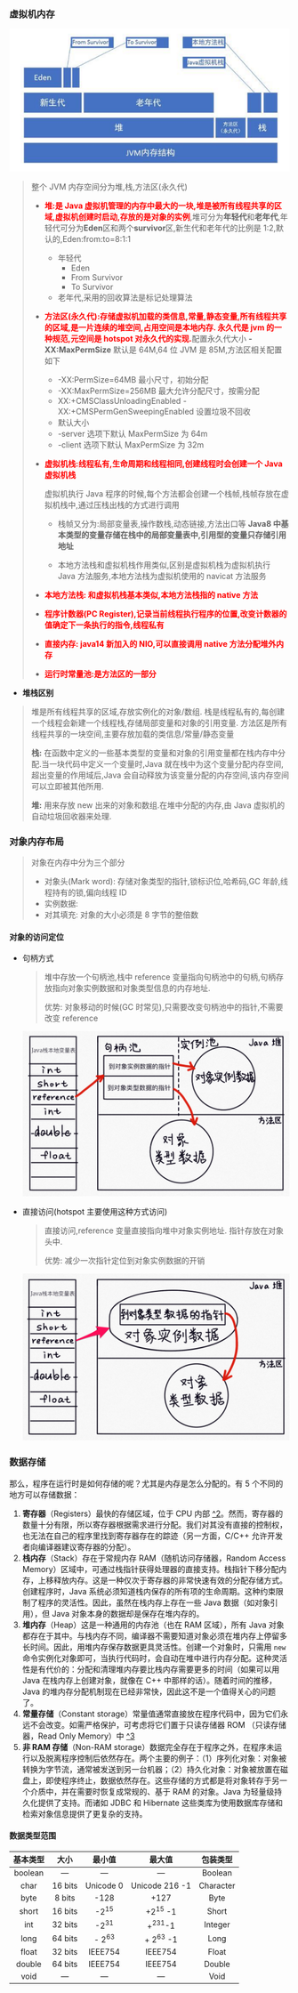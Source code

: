 ### 虚拟机内存

![image-20200420092646642](../../img/image-20200420092646642.png)

> 整个 JVM 内存空间分为堆,栈,方法区(永久代)
>
> - <font color="red">**堆:是 Java 虚拟机管理的内存中最大的一块,堆是被所有线程共享的区域,虚拟机创建时启动,存放的是对象的实例**</font>,堆可分为**年轻代**和**老年代**,年轻代可分为**Eden**区和两个**survivor**区,新生代和老年代的比例是 1:2,默认的,Eden:from:to=8:1:1
>
>   - 年轻代
>     - Eden
>     - From Survivor
>     - To Survivor
>   - 老年代,采用的回收算法是标记处理算法
>
> - <font color="red">**方法区(永久代):存储虚拟机加载的类信息,常量,静态变量,所有线程共享的区域,是一片连续的堆空间,占用空间是本地内存. 永久代是 jvm 的一种规范,元空间是 hotspot 对永久代的实现.**</font>配置永久代大小 **-XX:MaxPermSize** 默认是 64M,64 位 JVM 是 85M,方法区相关配置如下
>
>   - -XX:PermSize=64MB 最小尺寸，初始分配
>   - -XX:MaxPermSize=256MB 最大允许分配尺寸，按需分配
>   - XX:+CMSClassUnloadingEnabled -XX:+CMSPermGenSweepingEnabled 设置垃圾不回收
>   - 默认大小
>   - -server 选项下默认 MaxPermSize 为 64m
>   - -client 选项下默认 MaxPermSize 为 32m
>
> - <font color="red">**虚拟机栈:线程私有,生命周期和线程相同,创建线程时会创建一个 Java 虚拟机栈**</font>
>
>   虚拟机执行 Java 程序的时候,每个方法都会创建一个栈帧,栈帧存放在虚拟机栈中,通过压栈出栈的方式进行调用
>
>   - 栈帧又分为:局部变量表,操作数栈,动态链接,方法出口等 **Java8 中基本类型的变量存储在栈中的局部变量表中,引用型的变量只存储引用地址**
>
>   - 本地方法栈和虚拟机栈作用类似,区别是虚拟机栈为虚拟机执行 Java 方法服务,本地方法栈为虚拟机使用的 navicat 方法服务
>
> - <font color="red">**本地方法栈: 和虚拟机栈基本类似,本地方法栈指的 native 方法**</font>
>
> - <font color="red">**程序计数器(PC Register),记录当前线程执行程序的位置,改变计数器的值确定下一条执行的指令,线程私有**</font>
> - <font color="red">**直接内存: java14 新加入的 NIO,可以直接调用 native 方法分配堆外内存**</font>
> - <font color="red">**运行时常量池:是方法区的一部分**</font>

- **堆栈区别**

> 堆是所有线程共享的区域,存放实例化的对象/数组.
> 栈是线程私有的,每创建一个线程会新建一个线程栈,存储局部变量和对象的引用变量.
> 方法区是所有线程共享的一块空间,主要存放加载的类信息/常量/静态变量
>
> **栈:** 在函数中定义的一些基本类型的变量和对象的引用变量都在栈内存中分配.当一块代码中定义一个变量时,Java 就在栈中为这个变量分配内存空间,超出变量的作用域后,Java 会自动释放为该变量分配的内存空间,该内存空间可以立即被其他所用.
>
> **堆:** 用来存放 new 出来的对象和数组.在堆中分配的内存,由 Java 虚拟机的自动垃圾回收器来处理.

### 对象内存布局

> 对象在内存中分为三个部分
>
> - 对象头(Mark word): 存储对象类型的指针,锁标识位,哈希码,GC 年龄,线程持有的锁,偏向线程 ID
> - 实例数据:
> - 对其填充: 对象的大小必须是 8 字节的整倍数

#### 对象的访问定位

- 句柄方式

  > 堆中存放一个句柄池,栈中 reference 变量指向句柄池中的句柄,句柄存放指向对象实例数据和对象类型信息的内存地址.
  >
  > 优势: 对象移动的时候(GC 时常见),只需要改变句柄池中的指针,不需要改变 reference

  ![](../../img/对象的访问定位_句柄访问.png)

- 直接访问(hotspot 主要使用这种方式访问)

  > 直接访问,reference 变量直接指向堆中对象实例地址. 指针存放在对象头中.
  >
  > 优势: 减少一次指针定位到对象实例数据的开销

  ![](../../img/对象的访问定位_直接指针访问.png)

### 数据存储

那么，程序在运行时是如何存储的呢？尤其是内存是怎么分配的。有 5 个不同的地方可以存储数据：

1. **寄存器**（Registers）最快的存储区域，位于 CPU 内部 [^2](https://lingcoder.gitee.io/onjava8/#/大多数微处理器芯片都有额外的高速缓冲存储器，但这是按照传统存储器而不是寄存器。)。然而，寄存器的数量十分有限，所以寄存器根据需求进行分配。我们对其没有直接的控制权，也无法在自己的程序里找到寄存器存在的踪迹（另一方面，C/C++ 允许开发者向编译器建议寄存器的分配）。
2. **栈内存**（Stack）存在于常规内存 RAM（随机访问存储器，Random Access Memory）区域中，可通过栈指针获得处理器的直接支持。栈指针下移分配内存，上移释放内存。这是一种仅次于寄存器的非常快速有效的分配存储方式。创建程序时，Java 系统必须知道栈内保存的所有项的生命周期。这种约束限制了程序的灵活性。因此，虽然在栈内存上存在一些 Java 数据（如对象引用），但 Java 对象本身的数据却是保存在堆内存的。
3. **堆内存**（Heap）这是一种通用的内存池（也在 RAM 区域），所有 Java 对象都存在于其中。与栈内存不同，编译器不需要知道对象必须在堆内存上停留多长时间。因此，用堆内存保存数据更具灵活性。创建一个对象时，只需用 `new` 命令实例化对象即可，当执行代码时，会自动在堆中进行内存分配。这种灵活性是有代价的：分配和清理堆内存要比栈内存需要更多的时间（如果可以用 Java 在栈内存上创建对象，就像在 C++ 中那样的话）。随着时间的推移，Java 的堆内存分配机制现在已经非常快，因此这不是一个值得关心的问题了。
4. **常量存储**（Constant storage）常量值通常直接放在程序代码中，因为它们永远不会改变。如需严格保护，可考虑将它们置于只读存储器 ROM （只读存储器，Read Only Memory）中 [^3](https://lingcoder.gitee.io/onjava8/#/一个例子是字符串常量池。所有文字字符串和字符串值常量表达式都会自动放入特殊的静态存储中)
5. **非 RAM 存储**（Non-RAM storage）数据完全存在于程序之外，在程序未运行以及脱离程序控制后依然存在。两个主要的例子：（1）序列化对象：对象被转换为字节流，通常被发送到另一台机器；（2）持久化对象：对象被放置在磁盘上，即使程序终止，数据依然存在。这些存储的方式都是将对象转存于另一个介质中，并在需要时恢复成常规的、基于 RAM 的对象。Java 为轻量级持久化提供了支持。而诸如 JDBC 和 Hibernate 这些类库为使用数据库存储和检索对象信息提供了更复杂的支持。

#### 数据类型范围

| 基本类型 |  大小   |      最小值      |       最大值        | 包装类型  |
| :------: | :-----: | :--------------: | :-----------------: | :-------: |
| boolean  |    —    |        —         |          —          |  Boolean  |
|   char   | 16 bits |    Unicode 0     |   Unicode 216 -1    | Character |
|   byte   | 8 bits  |       -128       |        +127         |   Byte    |
|  short   | 16 bits | -2<sup>15</sup>  | +2<sup>15</sup> -1  |   Short   |
|   int    | 32 bits | -2<sup>31</sup>  |  +<sup>231</sup>-1  |  Integer  |
|   long   | 64 bits | - 2<sup>63</sup> | + 2<sup>63</sup> -1 |   Long    |
|  float   | 32 bits |     IEEE754      |       IEEE754       |   Float   |
|  double  | 64 bits |     IEEE754      |       IEEE754       |  Double   |
|   void   |    —    |        —         |          —          |   Void    |
